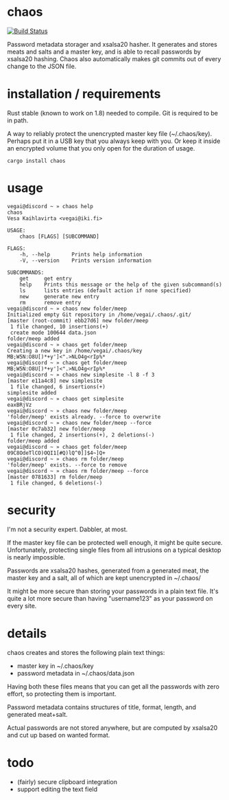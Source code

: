 
# chaos
[![Build Status](https://travis-ci.org/vegai/chaos.svg?branch=master)](https://travis-ci.org/vegai/chaos)

Password metadata storager and xsalsa20 hasher. It generates and stores meats and salts and a master key, and 
is able to recall passwords by xsalsa20 hashing. Chaos also automatically makes git commits out of every
change to the JSON file.

# installation / requirements

Rust stable (known to work on 1.8) needed to compile. Git is required to be in path.

A way to reliably protect the unencrypted master key file (~/.chaos/key). Perhaps
put it in a USB key that you always keep with you. Or keep it inside an encrypted volume that
you only open for the duration of usage. 

```
cargo install chaos
```

# usage

```
vegai@discord ~ » chaos help
chaos 
Vesa Kaihlavirta <vegai@iki.fi>

USAGE:
    chaos [FLAGS] [SUBCOMMAND]

FLAGS:
    -h, --help       Prints help information
    -V, --version    Prints version information

SUBCOMMANDS:
    get     get entry
    help    Prints this message or the help of the given subcommand(s)
    ls      lists entries (default action if none specified)
    new     generate new entry
    rm      remove entry
vegai@discord ~ » chaos new folder/meep
Initialized empty Git repository in /home/vegai/.chaos/.git/
[master (root-commit) ebb27d6] new folder/meep
 1 file changed, 10 insertions(+)
 create mode 100644 data.json
folder/meep added
vegai@discord ~ » chaos get folder/meep
Creating a new key in /home/vegai/.chaos/key
MB;W5N:O8U[)*+y']<".>NLO4g<rIp%*
vegai@discord ~ » chaos get folder/meep
MB;W5N:O8U[)*+y']<".>NLO4g<rIp%*
vegai@discord ~ » chaos new simplesite -l 8 -f 3
[master e11a4c8] new simplesite
 1 file changed, 6 insertions(+)
simplesite added
vegai@discord ~ » chaos get simplesite
eaxBRjVz
vegai@discord ~ » chaos new folder/meep
'folder/meep' exists already. --force to overwrite
vegai@discord ~ » chaos new folder/meep --force
[master 0c7ab32] new folder/meep
 1 file changed, 2 insertions(+), 2 deletions(-)
folder/meep added
vegai@discord ~ » chaos get folder/meep
09C8OdeTlCO)OQI1[#Q)lQ^0]]$4~]Q+
vegai@discord ~ » chaos rm folder/meep
'folder/meep' exists. --force to remove
vegai@discord ~ » chaos rm folder/meep --force
[master 0781633] rm folder/meep
 1 file changed, 6 deletions(-)
```

# security

I'm not a security expert. Dabbler, at most. 

If the master key file can be protected well enough, it might be quite secure. Unfortunately, protecting
single files from all intrusions on a typical desktop is nearly impossible.

Passwords are xsalsa20 hashes, generated from a generated meat, the master key and a salt, all of which
are kept unencrypted in ~/.chaos/

It might be more secure than storing your passwords in a plain text file. It's quite a lot more secure
than having "username123" as your password on every site.

# details

chaos creates and stores the following plain text things:
 - master key in ~/.chaos/key
 - password metadata in ~/.chaos/data.json

Having both these files means that you can get all the passwords with zero effort, so protecting them is important.

Password metadata contains structures of title, format, length, and generated meat+salt. 

Actual passwords are not stored anywhere, but are computed by xsalsa20 and cut up based on wanted format.

# todo

- (fairly) secure clipboard integration
- support editing the text field

